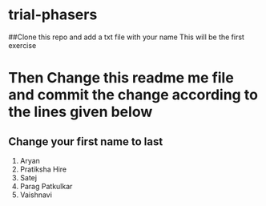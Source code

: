 # trial-phasers
##Clone this repo and add a txt file with your name
This will be the first exercise

# Then Change this readme me file and commit the change according to the lines given below
## Change your first name to last 
1. Aryan
2. Pratiksha Hire
3. Satej
4. Parag Patkulkar
5. Vaishnavi
